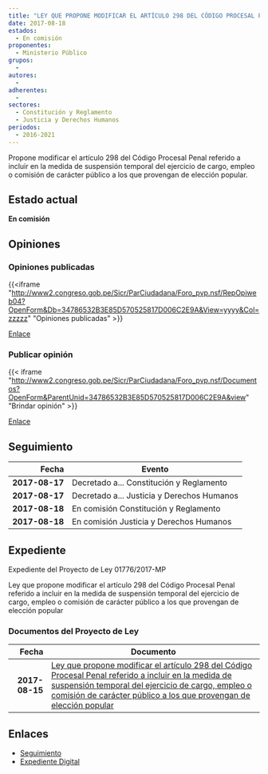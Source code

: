 ```yaml
---
title: "LEY QUE PROPONE MODIFICAR EL ARTÍCULO 298 DEL CÓDIGO PROCESAL PENAL REFERIDO A INCLUIR EN LA MEDIDA DE SUSPENSIÓN TEMPORAL DEL EJERCICIO DE CARGO, EMPLEO O COMISIÓN DE CARÁCTER PÚBLICO A LOS QUE PROVENGAN DE ELECCIÓN POPULAR"
date: 2017-08-18
estados: 
  - En comisión
proponentes: 
  - Ministerio Público
grupos: 
  - 
autores: 
  - 
adherentes: 
  - 
sectores: 
  - Constitución y Reglamento
  - Justicia y Derechos Humanos
periodos: 
  - 2016-2021
---
```


Propone modificar el artículo 298 del Código Procesal Penal referido a incluir en la medida de suspensión temporal del ejercicio de cargo, empleo o comisión de carácter público a los que provengan de elección popular.


## Estado actual

**En comisión**

## Opiniones

### Opiniones publicadas

{{<iframe "http://www2.congreso.gob.pe/Sicr/ParCiudadana/Foro_pvp.nsf/RepOpiweb04?OpenForm&Db=34786532B3E85D570525817D006C2E9A&View=yyyy&Col=zzzzz" "Opiniones publicadas" >}}

[Enlace](http://www2.congreso.gob.pe/Sicr/ParCiudadana/Foro_pvp.nsf/RepOpiweb04?OpenForm&Db=34786532B3E85D570525817D006C2E9A&View=yyyy&Col=zzzzz)
### Publicar opinión

{{< iframe "http://www2.congreso.gob.pe/Sicr/ParCiudadana/Foro_pvp.nsf/Documentos?OpenForm&ParentUnid=34786532B3E85D570525817D006C2E9A&view" "Brindar opinión" >}}

[Enlace](http://www2.congreso.gob.pe/Sicr/ParCiudadana/Foro_pvp.nsf/Documentos?OpenForm&ParentUnid=34786532B3E85D570525817D006C2E9A&view)

## Seguimiento

| Fecha | Evento |
|------:|--------|
| **2017-08-17** | Decretado a... Constitución y Reglamento|
| **2017-08-17** | Decretado a... Justicia y Derechos Humanos|
| **2017-08-18** | En comisión Constitución y Reglamento|
| **2017-08-18** | En comisión Justicia y Derechos Humanos|


## Expediente

Expediente del Proyecto de Ley 01776/2017-MP

Ley que propone modificar el artículo 298 del Código Procesal Penal referido a incluir en la medida de suspensión temporal del ejercicio de cargo, empleo o comisión de carácter público a los que provengan de elección popular


### Documentos del Proyecto de Ley

| Fecha | Documento |
|------:|--------|
| **2017-08-15** | [Ley que propone modificar el artículo 298 del Código Procesal Penal referido a incluir en la medida de suspensión temporal del ejercicio de cargo, empleo o comisión de carácter público a los que provengan de elección popular](http://www.leyes.congreso.gob.pe/Documentos/2016_2021/Proyectos_de_Ley_y_de_Resoluciones_Legislativas/PL0177620170815..PDF) |

## Enlaces 

- [Seguimiento](http://www2.congreso.gob.pe/Sicr/TraDocEstProc/CLProLey2016.nsf/f7fff46988ca05b1052578e100829cc7/e2eb14804399ee3f0525817d005f2f39?OpenDocument)
- [Expediente Digital](http://www2.congreso.gob.pe/Sicr/TraDocEstProc/CLProLey2016.nsf/f7fff46988ca05b1052578e100829cc7/e2eb14804399ee3f0525817d005f2f39?OpenDocument&Click=05257FB7005EB655.eb71d0cf91d8294e05256cdf006b5706/$Body/0.1C6C)
